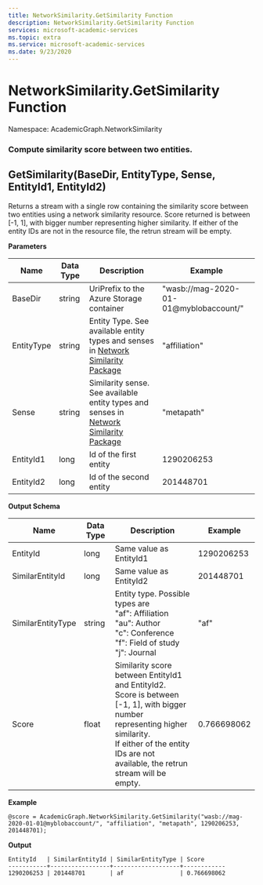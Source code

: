 ```yaml
---
title: NetworkSimilarity.GetSimilarity Function
description: NetworkSimilarity.GetSimilarity Function
services: microsoft-academic-services
ms.topic: extra
ms.service: microsoft-academic-services
ms.date: 9/23/2020
---
```

# NetworkSimilarity.GetSimilarity Function

Namespace: AcademicGraph.NetworkSimilarity

### Compute similarity score between two entities.

## GetSimilarity(BaseDir, EntityType, Sense, EntityId1, EntityId2)

Returns a stream with a single row containing the similarity score between two entities using a network similarity resource.
Score returned is between [-1, 1], with bigger number representing higher similarity.
If either of the entity IDs are not in the resource file, the retrun stream will be empty.

**Parameters**

Name | Data Type | Description | Example
--- | --- | --- | ---
BaseDir | string | UriPrefix to the Azure Storage container | "wasb://mag-2020-01-01@myblobaccount/"
EntityType | string | Entity Type. See available entity types and senses in [Network Similarity Package](network-similarity.md#available-senses) | "affiliation"
Sense | string | Similarity sense. See available entity types and senses in [Network Similarity Package](network-similarity.md#available-senses) | "metapath"
EntityId1 | long | Id of the first entity | 1290206253
EntityId2 | long | Id of the second entity | 201448701

**Output Schema**

Name | Data Type | Description | Example
--- | --- | --- | ---
EntityId | long | Same value as EntityId1 | 1290206253
SimilarEntityId | long | Same value as EntityId2 | 201448701
SimilarEntityType | string | Entity type. Possible types are <br> "af": Affiliation <br> "au": Author <br> "c": Conference <br> "f": Field of study <br> "j": Journal | "af"
Score | float | Similarity score between EntityId1 and EntityId2. <br> Score is between [-1, 1], with bigger number representing higher similarity. <br> If either of the entity IDs are not available, the retrun stream will be empty. | 0.766698062

**Example**

   ```U-SQL
   @score = AcademicGraph.NetworkSimilarity.GetSimilarity("wasb://mag-2020-01-01@myblobaccount/", "affiliation", "metapath", 1290206253, 201448701);
   ```

**Output**

   ```
   EntityId   | SimilarEntityId | SimilarEntityType | Score
   -----------+-----------------+-------------------+------------
   1290206253 | 201448701       | af                | 0.766698062
   ```

